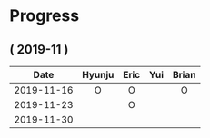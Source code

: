 # Progress

## ( 2019-11 )
| Date       | Hyunju | Eric | Yui | Brian |
| :-:        |:-:     |:-:   |:-:  |:-:    |
| 2019-11-16 |O       |O     |     |   O   |
| 2019-11-23 |        |O     |     |       |
| 2019-11-30 |        |      |     |       |
